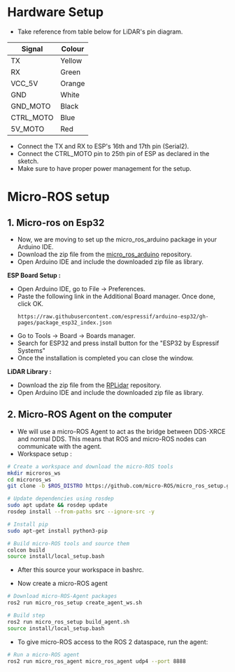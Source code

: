 # Hardware Setup
* Take reference from table below for LiDAR's pin diagram.
  
| Signal | Colour |
| ------------- | ------------- |
| TX  | Yellow  |
| RX  | Green |
| VCC_5V  | Orange |
| GND  | White |
| GND_MOTO  | Black |
| CTRL_MOTO  | Blue |
| 5V_MOTO  | Red |

* Connect the TX and RX to ESP's 16th and 17th pin (Serial2).
* Connect the CTRL_MOTO pin to 25th pin of ESP as declared in the sketch.
* Make sure to have proper power management for the setup.

# Micro-ROS setup
## 1. Micro-ros on Esp32
* Now, we are moving to set up the micro_ros_arduino package in your Arduino IDE.
* Download the zip file from the [micro_ros_arduino](https://github.com/micro-ROS/micro_ros_arduino/tree/humble) repository.
* Open Arduino IDE and include the downloaded zip file as library.
  
**ESP Board Setup :**
  * Open Arduino IDE, go to File -> Preferences.
  * Paste the following link in the Additional Board manager. Once done, click OK.
    ```
    https://raw.githubusercontent.com/espressif/arduino-esp32/gh-pages/package_esp32_index.json
    ```
  * Go to Tools -> Board -> Boards manager.
  * Search for ESP32 and press install button for the "ESP32 by Espressif Systems"
  * Once the installation is completed you can close the window.
    
**LiDAR Library :**
  * Download the zip file from the [RPLidar](https://github.com/thijses/rplidar/tree/main) repository.
  * Open Arduino IDE and include the downloaded zip file as library.

## 2. Micro-ROS Agent on the computer 
* We will use a micro-ROS Agent to act as the bridge between DDS-XRCE and normal DDS. This means that ROS and micro-ROS nodes can communicate with the agent.
* Workspace setup :
```sh
# Create a workspace and download the micro-ROS tools
mkdir microros_ws
cd microros_ws
git clone -b $ROS_DISTRO https://github.com/micro-ROS/micro_ros_setup.git src/micro_ros_setup

# Update dependencies using rosdep
sudo apt update && rosdep update
rosdep install --from-paths src --ignore-src -y

# Install pip
sudo apt-get install python3-pip

# Build micro-ROS tools and source them
colcon build
source install/local_setup.bash
```
* After this source your workspace in bashrc.

* Now create a micro-ROS agent
```sh
# Download micro-ROS-Agent packages
ros2 run micro_ros_setup create_agent_ws.sh

# Build step
ros2 run micro_ros_setup build_agent.sh
source install/local_setup.bash
```
* To give micro-ROS access to the ROS 2 dataspace, run the agent:
```sh
# Run a micro-ROS agent
ros2 run micro_ros_agent micro_ros_agent udp4 --port 8888
```